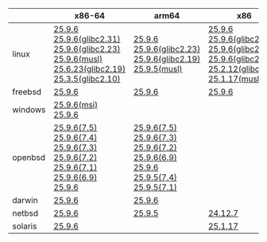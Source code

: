||x86-64|arm64|x86|ppc64le|armv7|armel|
| --- | --- | --- | --- | --- | --- | --- |
|linux|[25.9.6](https://github.com/roswell/sbcl_head/releases/download/25.9.6/sbcl-25.9.6-x86-64-linux-binary.tar.bz2)<br />[25.9.6(glibc2.31)](https://github.com/roswell/sbcl_head/releases/download/25.9.6/sbcl-25.9.6-x86-64-linux-glibc2.31-binary.tar.bz2)<br />[25.9.6(glibc2.23)](https://github.com/roswell/sbcl_head/releases/download/25.9.6/sbcl-25.9.6-x86-64-linux-glibc2.23-binary.tar.bz2)<br />[25.9.6(musl)](https://github.com/roswell/sbcl_head/releases/download/25.9.6/sbcl-25.9.6-x86-64-linux-musl-binary.tar.bz2)<br />[25.6.23(glibc2.19)](https://github.com/roswell/sbcl_head/releases/download/25.6.23/sbcl-25.6.23-x86-64-linux-glibc2.19-binary.tar.bz2)<br />[25.3.5(glibc2.10)](https://github.com/roswell/sbcl_head/releases/download/25.3.5/sbcl-25.3.5-x86-64-linux-glibc2.10-binary.tar.bz2)<br />|[25.9.6](https://github.com/roswell/sbcl_head/releases/download/25.9.6/sbcl-25.9.6-arm64-linux-binary.tar.bz2)<br />[25.9.6(glibc2.23)](https://github.com/roswell/sbcl_head/releases/download/25.9.6/sbcl-25.9.6-arm64-linux-glibc2.23-binary.tar.bz2)<br />[25.9.6(glibc2.19)](https://github.com/roswell/sbcl_head/releases/download/25.9.6/sbcl-25.9.6-arm64-linux-glibc2.19-binary.tar.bz2)<br />[25.9.5(musl)](https://github.com/roswell/sbcl_head/releases/download/25.9.5/sbcl-25.9.5-arm64-linux-musl-binary.tar.bz2)<br />|[25.9.6](https://github.com/roswell/sbcl_head/releases/download/25.9.6/sbcl-25.9.6-x86-linux-binary.tar.bz2)<br />[25.9.6(glibc2.31)](https://github.com/roswell/sbcl_head/releases/download/25.9.6/sbcl-25.9.6-x86-linux-glibc2.31-binary.tar.bz2)<br />[25.9.6(glibc2.23)](https://github.com/roswell/sbcl_head/releases/download/25.9.6/sbcl-25.9.6-x86-linux-glibc2.23-binary.tar.bz2)<br />[25.9.6(glibc2.19)](https://github.com/roswell/sbcl_head/releases/download/25.9.6/sbcl-25.9.6-x86-linux-glibc2.19-binary.tar.bz2)<br />[25.2.12(glibc2.10)](https://github.com/roswell/sbcl_head/releases/download/25.2.12/sbcl-25.2.12-x86-linux-glibc2.10-binary.tar.bz2)<br />[25.1.17(musl)](https://github.com/roswell/sbcl_head/releases/download/25.1.17/sbcl-25.1.17-x86-linux-musl-binary.tar.bz2)<br />|[25.9.5](https://github.com/roswell/sbcl_head/releases/download/25.9.5/sbcl-25.9.5-ppc64le-linux-binary.tar.bz2)<br />[25.9.5(glibc2.23)](https://github.com/roswell/sbcl_head/releases/download/25.9.5/sbcl-25.9.5-ppc64le-linux-glibc2.23-binary.tar.bz2)<br />[25.9.5(glibc2.19)](https://github.com/roswell/sbcl_head/releases/download/25.9.5/sbcl-25.9.5-ppc64le-linux-glibc2.19-binary.tar.bz2)<br />|[25.9.5](https://github.com/roswell/sbcl_head/releases/download/25.9.5/sbcl-25.9.5-armv7-linux-binary.tar.bz2)<br />|[25.1.17](https://github.com/roswell/sbcl_head/releases/download/25.1.17/sbcl-25.1.17-armel-linux-binary.tar.bz2)<br />|
|freebsd|[25.9.6](https://github.com/roswell/sbcl_head/releases/download/25.9.6/sbcl-25.9.6-x86-64-freebsd-binary.tar.bz2)<br />|[25.9.6](https://github.com/roswell/sbcl_head/releases/download/25.9.6/sbcl-25.9.6-arm64-freebsd-binary.tar.bz2)<br />|[25.9.6](https://github.com/roswell/sbcl_head/releases/download/25.9.6/sbcl-25.9.6-x86-freebsd-binary.tar.bz2)<br />||||
|windows|[25.9.6(msi)](https://github.com/roswell/sbcl_head/releases/download/25.9.6/sbcl-25.9.6-x86-64-windows-binary.msi)<br />[25.9.6](https://github.com/roswell/sbcl_head/releases/download/25.9.6/sbcl-25.9.6-x86-64-windows-binary.tar.bz2)<br />||||||
|openbsd|[25.9.6(7.5)](https://github.com/roswell/sbcl_head/releases/download/25.9.6/sbcl-25.9.6-x86-64-openbsd-7.5-binary.tar.bz2)<br />[25.9.6(7.4)](https://github.com/roswell/sbcl_head/releases/download/25.9.6/sbcl-25.9.6-x86-64-openbsd-7.4-binary.tar.bz2)<br />[25.9.6(7.3)](https://github.com/roswell/sbcl_head/releases/download/25.9.6/sbcl-25.9.6-x86-64-openbsd-7.3-binary.tar.bz2)<br />[25.9.6(7.2)](https://github.com/roswell/sbcl_head/releases/download/25.9.6/sbcl-25.9.6-x86-64-openbsd-7.2-binary.tar.bz2)<br />[25.9.6(7.1)](https://github.com/roswell/sbcl_head/releases/download/25.9.6/sbcl-25.9.6-x86-64-openbsd-7.1-binary.tar.bz2)<br />[25.9.6(6.9)](https://github.com/roswell/sbcl_head/releases/download/25.9.6/sbcl-25.9.6-x86-64-openbsd-6.9-binary.tar.bz2)<br />[25.9.6](https://github.com/roswell/sbcl_head/releases/download/25.9.6/sbcl-25.9.6-x86-64-openbsd-binary.tar.bz2)<br />|[25.9.6(7.5)](https://github.com/roswell/sbcl_head/releases/download/25.9.6/sbcl-25.9.6-arm64-openbsd-7.5-binary.tar.bz2)<br />[25.9.6(7.3)](https://github.com/roswell/sbcl_head/releases/download/25.9.6/sbcl-25.9.6-arm64-openbsd-7.3-binary.tar.bz2)<br />[25.9.6(7.2)](https://github.com/roswell/sbcl_head/releases/download/25.9.6/sbcl-25.9.6-arm64-openbsd-7.2-binary.tar.bz2)<br />[25.9.6(6.9)](https://github.com/roswell/sbcl_head/releases/download/25.9.6/sbcl-25.9.6-arm64-openbsd-6.9-binary.tar.bz2)<br />[25.9.6](https://github.com/roswell/sbcl_head/releases/download/25.9.6/sbcl-25.9.6-arm64-openbsd-binary.tar.bz2)<br />[25.9.5(7.4)](https://github.com/roswell/sbcl_head/releases/download/25.9.5/sbcl-25.9.5-arm64-openbsd-7.4-binary.tar.bz2)<br />[25.9.5(7.1)](https://github.com/roswell/sbcl_head/releases/download/25.9.5/sbcl-25.9.5-arm64-openbsd-7.1-binary.tar.bz2)<br />|||||
|darwin|[25.9.6](https://github.com/roswell/sbcl_head/releases/download/25.9.6/sbcl-25.9.6-x86-64-darwin-binary.tar.bz2)<br />|[25.9.6](https://github.com/roswell/sbcl_head/releases/download/25.9.6/sbcl-25.9.6-arm64-darwin-binary.tar.bz2)<br />|||||
|netbsd|[25.9.6](https://github.com/roswell/sbcl_head/releases/download/25.9.6/sbcl-25.9.6-x86-64-netbsd-binary.tar.bz2)<br />|[25.9.5](https://github.com/roswell/sbcl_head/releases/download/25.9.5/sbcl-25.9.5-arm64-netbsd-binary.tar.bz2)<br />|[24.12.7](https://github.com/roswell/sbcl_head/releases/download/24.12.7/sbcl-24.12.7-x86-netbsd-binary.tar.bz2)<br />||||
|solaris|[25.9.6](https://github.com/roswell/sbcl_head/releases/download/25.9.6/sbcl-25.9.6-x86-64-solaris-binary.tar.bz2)<br />||[25.1.17](https://github.com/roswell/sbcl_head/releases/download/25.1.17/sbcl-25.1.17-x86-solaris-binary.tar.bz2)<br />||||
